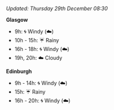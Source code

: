 *Updated: Thursday 29th December 08:30*

**Glasgow**

* 9h: :cyclone: Windy (:cloud:)
* 10h - 15h: :umbrella: Rainy
* 16h - 18h: :cyclone: Windy (:cloud:)
* 19h, 20h: :cloud: Cloudy

**Edinburgh**

* 9h - 14h: :cyclone: Windy (:cloud:)
* 15h: :umbrella: Rainy
* 16h - 20h: :cyclone: Windy (:cloud:)
